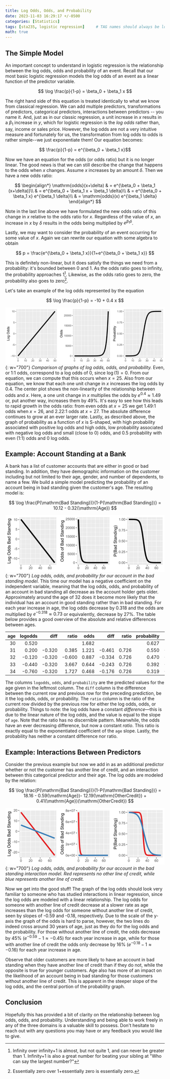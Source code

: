 ```yaml
---
title: Log Odds, Odds, and Probability
date: 2023-11-03 16:29:17 +/-0500
categories: [Statistics]
tags: [sta235, logistic regression]     # TAG names should always be lowercase
math: true
---
```


## The Simple Model
An important concept to understand in logistic regression is the relationship between the log odds, odds and probability of an event. Recall that our most basic logistic regression models the log odds of an event as a linear function of the predictor variable.

$$ \log \frac{p}{1-p} = \beta_0 + \beta_1 x $$

The right hand side of this equation is treated identically to what we know from classical regression. We can add multiple predictors, transformations of predictors, categorical predictors, interactions between predictors -- you name it. And, just as in our classic regression, a unit increase in $x$ results in a $\beta_1$ increase in $y$, which for logistic regression is the _log odds_ rather than, say, income or sales price. However, the log odds are not a very intuitive measure and fortunately for us, the transformation from log odds to odds is rather simple--we just exponentiate them! Our equation becomes:

$$ \frac{p}{1-p} = e^{\beta_0 + \beta_1 x}$$

Now we have an equation for the odds (or odds ratio) but it is no longer linear. The good news is that we can still describe the change that happens to the odds when $x$ changes. Assume $x$ increases by an amount $\delta$. Then we have a new odds ratio:


$$ 
\begin{align*}
\mathrm{odds}(x+\delta) & = e^{\beta_0 + \beta_1 (x+\delta)}\\
              & = e^{\beta_0 + \beta_1 x + \beta_1 \delta}\\
              & = e^{\beta_0 + \beta_1 x} e^{\beta_1 \delta}\\
              & = \mathrm{odds}(x) e^{\beta_1 \delta}
\end{align*}
$$

Note in the last line above we have formulated the new odds ratio of this change in $x$ relative to the odds ratio for $x$. Regardless of the value of $x$, an increase in $x$ by $\delta$ results in the odds being multiplied by $e^{\beta_1 \delta}$.

Lastly, we may want to consider the probability of an event occurring for some value of $x$. Again we can rewrite our equation with some algebra to obtain

$$ 
p = \frac{e^{\beta_0 + \beta_1 x}}{1+e^{\beta_0 + \beta_1 x}}
$$

This is definitely non-linear, but it does satisfy the things we need from a probability: it's bounded between 0 and 1. As the odds ratio goes to infinity, the probability approaches 1[^1]. Likewise, as the odds ratio goes to zero, the probability also goes to zero[^2].

Let's take an example of the log odds represented by the equation

$$ \log \frac{p}{1-p} = -10 + 0.4 x $$

![Desktop View](/assets/img/logodds_odds_prob.svg){: w="700"}
_Comparison of graphs of log odds, odds, and probability._
Even, or 1:1 odds, correspond to a log odds of 0, since $\log(1)=0$. From our equation, we can compute that this occurs when $x=25$. Also from our equation, we know that each one unit change in $x$ increases the log odds by 0.4. The center plot shows the non-linearity of the relationship between odds and $x$. Here, a one unit change in $x$ multiplies the odds by $e^{0.4}\approx 1.49$ or, put another way, increases them by 49%. It's easy to see how this leads to rapid growth in the odds ratio: from even odds at $x=25$ we get 1.49:1 odds when $x=26$, and 2.22:1 odds at $x=27$. The absolute difference continues to grow at an ever larger rate. Lastly, as described above, the graph of probability as a function of $x$ is S-shaped, with high probability associated with positive log odds and high odds, low probability associated with negative log odds and small (close to 0) odds, and 0.5 probability with even (1:1) odds and 0 log odds.

## Example: Account Standing at a Bank
A bank has a list of customer accounts that are either in good or bad standing. In addition, they have demographic information on the customer including but not limited to their age, gender, and number of dependents, to name a few. We build a simple model predicting the probability of an account being in bad standing given the customer's age. The resulting model is:

$$ \log \frac{P(\mathrm{Bad Standing})}{1-P(\mathrm{Bad Standing})} = 10.12 - 0.32(\mathrm{Age}) $$

![Desktop View](/assets/img/banco_logodds_odds_prob.svg){: w="700"}
_Log odds, odds, and probability for our account in the bad standing model._
This time our model has a negative coefficient on the independent variable, meaning that the log odds, odds, and probability of an account in bad standing all decrease as the account holder gets older. Approximately around the age of 32 does it become more likely that the individual has an account in good standing rather than in bad standing. For each year increase in age, the log odds decrease by 0.318 and the odds are multiplied by $e^{-0.318} \approx 0.73$ or equivalently, decrease by 27%. The table below provides a good overview of the absolute and relative differences between ages. 

| age | logodds |  diff  |  ratio |  odds |  diff  | ratio | probability |  diff  | ratio |
|----:|--------:|-------:|-------:|------:|-------:|------:|------------:|-------:|------:|
| 30  |   0.520 |        |        | 1.682 |        |       |       0.627 |        |       |
| 31  |   0.200 | -0.320 |  0.385 | 1.221 | -0.461 | 0.726 |       0.550 | -0.077 | 0.877 |
| 32  |  -0.120 | -0.320 | -0.600 | 0.887 | -0.334 | 0.726 |       0.470 | -0.080 | 0.855 |
| 33  |  -0.440 | -0.320 |  3.667 | 0.644 | -0.243 | 0.726 |       0.392 | -0.078 | 0.833 |
| 34  |  -0.760 | -0.320 |  1.727 | 0.468 | -0.176 | 0.726 |       0.319 | -0.073 | 0.813 |

The columns `logodds`, `odds`, and `probability` are the predicted values for the age given in the leftmost column. The `diff` column is the difference between the current row and previous row for the preceding prediction, be it the log odds, odds, or probability. The `ratio` column is the ratio of the current row divided by the previous row for either the log odds, odds, or probability. Things to note: the log odds have a constant _difference_—this is due to the linear nature of the log odds, and the value is equal to the slope of `age`. Note that the ratio has no discernible pattern. Meanwhile, the odds have an ever decreasing difference, but now a constant _ratio_. This ratio is exactly equal to the exponentiated coefficient of the `age` slope. Lastly, the probability has neither a constant difference nor ratio.

## Example: Interactions Between Predictors
Consider the previous example but now we add in as an additional predictor whether or not the customer has another line of credit, and an interaction between this categorical predictor and their age. The log odds are modeled by the relation:

$$ \log \frac{P(\mathrm{Bad Standing})}{1-P(\mathrm{Bad Standing})} = 18.16 - 0.59(\mathrm{Age})- 12.19(\mathrm{OtherCredit}) + 0.41(\mathrm{Age})(\mathrm{OtherCredit}) $$


![Desktop View](/assets/img/banco_int_logodds_odds_prob.svg){: w="700"}
_Log odds, odds, and probability for our account in the bad standing interaction model. Red represents no other line of credit, while blue represents another line of credit._

Now we get into the good stuff! The graph of the log odds should look very familiar to someone who has studied interactions in linear regression, since the log odds are modeled with a linear relationship. The log odds for someone with another line of credit decrease at a slower rate as age increases than the log odds for someone without another line of credit, seen by slopes of -0.59 and -0.18, respectively. Due to the scale of the y-axis the graph of the odds is hard to parse, however, the two lines do indeed cross around 30 years of age, just as they do for the log odds and the probability. For those without another line of credit, the odds decrease by 45% $(e^{-0.59}-1\approx-0.45)$ for each year increase in age, while for those with another line of credit the odds only decrease by 16% $(e^{-0.18}-1\approx-0.16)$ for each year increase in age. 

Observe that older customers are more likely to have an account in bad standing when they have another line of credit than if they do not, while the opposite is true for younger customers. Age also has more of an impact on the likelihood of an account being in bad standing for those customers without another line of credit. This is apparent in the steeper slope of the log odds, and the central portion of the probability graph.

## Conclusion
Hopefully this has provided a bit of clarity on the relationship between log odds, odds, and probability. Understanding and being able to work freely in any of the three domains is a valuable skill to possess.  Don't hesitate to reach out with any questions you may have or any feedback you would like to give.

[^1]: Infinity over infinity+1 is almost, but not quite 1, and can never be greater than 1. Infinity+1 is also a great number for beating your sibling at "Who can say the largest number?"
[^2]: Essentially zero over 1+essentially zero is essentially zero.